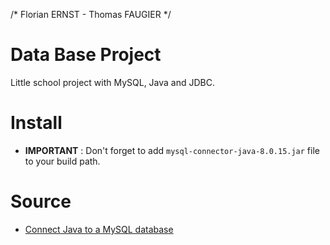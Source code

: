 /* Florian ERNST - Thomas FAUGIER */

# Data Base Project

Little school project with MySQL, Java and JDBC.

# Install

- **IMPORTANT** : Don't forget to add `mysql-connector-java-8.0.15.jar` file to your build path.

# Source

- [Connect Java to a MySQL database](https://stackoverflow.com/questions/2839321/connect-java-to-a-mysql-database)